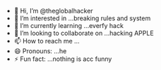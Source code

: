 - 👋 Hi, I’m @theglobalhacker
- 👀 I’m interested in ...breaking rules and system
- 🌱 I’m currently learning ...everfy hack
- 💞️ I’m looking to collaborate on ...hacking APPLE
- 📫 How to reach me ...
- 😄 Pronouns: ...he
- ⚡ Fun fact: ...nothing is acc funny

<!---
theglobalhacker/theglobalhacker is a ✨ special ✨ repository because its `README.md` (this file) appears on your GitHub profile.
You can click the Preview link to take a look at your changes.
--->
